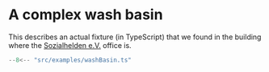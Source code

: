 # A complex wash basin

This describes an actual fixture (in TypeScript) that we found in the building where the [Sozialhelden e.V.](https://sozialhelden.de) office is.

```typescript title="washBasin.ts"
--8<-- "src/examples/washBasin.ts"
```
